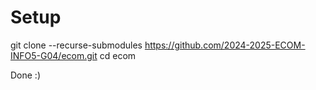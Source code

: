 # Setup
git clone --recurse-submodules https://github.com/2024-2025-ECOM-INFO5-G04/ecom.git
cd ecom

Done :) 